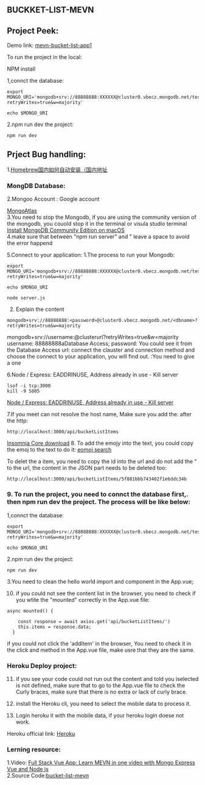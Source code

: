 ## BUCKKET-LIST-MEVN 
## Project Peek:
Demo link: [mevn-bucket-list-app1](https://mevn-bucket-list-app1.herokuapp.com/)

To run the project in the local:

NPM install 

1,connct the database:  
```
export MONGO_URI='mongodb+srv://88888888:XXXXXX@cluster0.vbecz.mongodb.net/test?retryWrites=true&w=majority'

echo $MONGO_URI
```
2.npm run dev the project:
```
npm run dev
```

## Prject Bug  handling:

1.[Homebrew国内如何自动安装（国内地址](https://zhuanlan.zhihu.com/p/111014448)  

### MongDB Database:
2.Mongoo Account : Google account 

[MongoAtlas](https://cloud.mongodb.com/v2/5f8737ed76b45308cd24df78#security/database/roles)  
3.You need to stop the Mongodb, if you are using the community version of the mongodb, you couold stop it in the terminal or visula studio terminal  
[Install MongoDB Community Edition on macOS](https://docs.mongodb.com/manual/tutorial/install-mongodb-on-os-x/)  
4.make sure that between "npm run server" and \" leave a space to avoid the error happend  

5.Connect to your application: 
1.The process to run your Mongodb:  
```
export MONGO_URI='mongodb+srv://88888888:XXXXXX@cluster0.vbecz.mongodb.net/test?retryWrites=true&w=majority'

echo $MONGO_URI

node server.js
```

2. Explain the content
```
mongodb+srv://88888888:<password>@cluster0.vbecz.mongodb.net/<dbname>?retryWrites=true&w=majority
```
mongodb+srv://username:<password>@clusterurl<dbname>?retryWrites=true&w=majority
username: 88888888aDatabase Access;
password: You could see it from the Database Access
url: connect the clauster and connection method and choose the connect to your application, you will find out.
<dbname>:You need to give a one

6.Node / Express: EADDRINUSE, Address already in use - Kill server
```
lsof -i tcp:3000
kill -9 5805
```
[Node / Express: EADDRINUSE, Address already in use - Kill server](https://stackoverflow.com/questions/4075287/node-express-eaddrinuse-address-already-in-use-kill-server)

7.If you meet can not resolve the host name, Make sure you add the: after the http:
```
http://localhost:3000/api/bucketListItems
```
[Insomnia Core download](https://insomnia.rest/download/#mac)
8. To add the emojy into the text, you could copy the emoj to the text to do it:
[eomoj search](https://getemoji.com/#food-drink)  

To delet the a item, you need to copy the id into the url and do not add the " to the url, the content in the JSON part needs to 
be deleted too:
```
http://localhost:3000/api/bucketListItems/5f881bbb743402f1e6ddc34b
```
### 9. To run the project, you need to connct the database first,. then npm run dev the project. The process will be like below:
1,connct the database:  
```
export MONGO_URI='mongodb+srv://88888888:XXXXXX@cluster0.vbecz.mongodb.net/test?retryWrites=true&w=majority'

echo $MONGO_URI
```
2.npm run dev the project:
```
npm run dev
```
3.You need to clean the hello world import and component in the App.vue;  

10. if you could not see the content list in the browser, you need to check if you wtite the "mounted" correctly in the App.vue file:
```
async mounted() {

    const response = await axios.get('api/bucketListItems/')
    this.items = response.data;
  }
```

if you could not click the 'addItem' in the browser, You need to check it in the click and method in the App.vue file, make usre that they are the same.

### Heroku Deploy project:  
11. if you see your code could not run out the content and told you iselected is not defined, make sure that to go to the App.vue file to check the Curly braces, make sure that there is no extra or lack of curly brace.  

12. install the Heroku cli, you need to select the mobile data to process it.  

13. Login heroku it with the mobile data, if your heroku login doese not work.   

Heroku official link: [Heroku](https://dashboard.heroku.com/)

### Lerning resource:
1.Video: [Full Stack Vue App: Learn MEVN in one video with Mongo Express Vue and Node js](https://www.youtube.com/watch?v=vr6O-IYebXA&list=PLul9aZOSt5CPetBw-Nl_6PzdgG-bBYL75&index=3&t=137s&ab_channel=EstebanCodes)  
2.Source Code:[bucket-list-mevn](https://github.com/3stbn/bucket-list-mevn/pulls)  